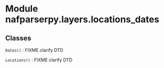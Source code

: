 Module nafparserpy.layers.locations_dates
=========================================

Classes
-------

`Dates()`
:   FIXME clarify DTD

`Locations()`
:   FIXME clarify DTD